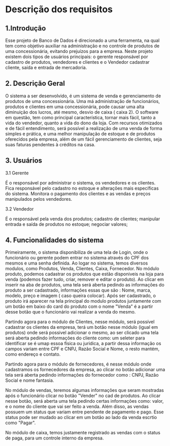 <h1> Descrição dos requisitos </h1>


<h2> 1.Introdução </h2>

  Esse projeto de Banco de Dados é direcionado a uma ferramenta, na qual tem como
objetivo auxiliar na administração e no controle de produtos de uma concessionária,
evitando prejuízos para a empresa. Neste projeto existem dois tipos de usuários principais:
o gerente responsável por cadastro de produtos, vendedores e clientes e o Vendedor
cadastrar cliente, saída e entrada de mercadoria.

 <h2> 2. Descrição Geral </h2>
 
  O sistema a ser desenvolvido, é um sistema de venda e gerenciamento de produtos
de uma concessionária. Uma má administração de funcionários, produtos e clientes em uma
concessionária, pode causar uma alta diminuição dos lucros, até mesmo, desvio de caixa (
caixa 2). O software em questão, tem como principal característica, tornar mais fácil, tanto a
vida do vendedor, quanto a vida do dono da loja. Com recursos otimizados e de fácil
entendimento, será possível a realização de uma venda de forma simples e prática, e uma
melhor manipulação de estoque e de produtos oferecidos pela empresa, além de um fácil
gerenciamento de clientes, seja suas faturas pendentes à créditos na casa.

<h2> 3. Usuários </h2>

  3.1 Gerente
  
   É o responsável por administrar o sistema, os vendedores e os clientes. Fica
  responsável pelo cadastro no estoque e alterações mais específicas do sistema. Monitora o
  pagamento dos clientes e as vendas e preços manipulados pelos vendedores.
  
  3.2 Vendedor
  
   É o responsável pela venda dos produtos; cadastro de clientes; manipular entrada e
  saída de produtos no estoque; negociar valores;
  
  <h2> 4. Funcionalidades do sistema </h2>
  
   Primeiramente, o sistema disponibiliza de uma tela de Login, onde o funcionário ou gerente podem entrar no sistema através do CPF dos mesmos e uma senha definida.
Ao logar no sistema, temos diversos modulos, como Produtos, Venda, Clientes, Caixa, Fornecedor. No módulo produto, podemos cadastrar os produtos que estão disponiveis na loja para venda (podemos fazer tudo, criar, remover e editar o produto). Ao clicar em inserir na aba de produtos, uma tela será aberta pedindo as informações do produto a ser cadastrado, informações essas que são : Nome, marca, modelo, preço e imagem ( caso queira colocar). Após ser cadastrado, o produto irá aparecer na tela principal do modulo produtos juntamente com um botão em baixo do card do produto com o nome "Venda" é a partir desse botão que o funcionário vai realizar a venda do mesmo. 

  Partindo agora para o módulo de Clientes, nesse módulo, será possível cadastrar os clientes da empresa, terá um botão nesse módulo (igual em produtos) onde será possivel adicionar o mesmo, ao ser clicado uma tela será aberta pedindo informações do cliente como: um seleter para identificar se é umap essoa física ou juridica, a partir dessa informação os campos variam entre CPF e CNPJ, Razão Social e Nome, o resto mantém, como endereço e contato.

  Partindo agora para o módulo de fornecedores, é nesse módulo onde cadastramos os fornecedores da empresa, ao clicar no botão adicionar  uma tela será aberta pedindo informações do fornecedor como : CNPJ, Razão Social e nome fantasia.
  
  No módulo de vendas, teremos algumas informações que seram mostradas após o funcionário clicar no botão "Vender" no cad de produtos. Ao clicar nesse botão, será aberta uma tela pedindo certas informações como: valor, e o nome do cliente que vai ser feito a venda. Além disso, as vendas possuem um status que variam entre pendente de pagamento e pago. Esse status pode ser mudado ao clicar em um botão ao lado da venda escrtio como "Pagar".
  
  No módulo de caixa, temos justamente registrado as vendas com o status de paga, para um controle interno da empresa.
  
